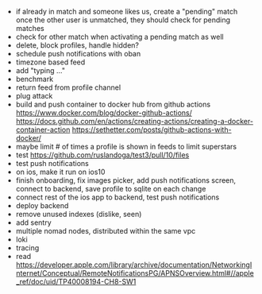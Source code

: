 - if already in match and someone likes us, create a "pending" match once the other user is unmatched, they should check for pending matches
- check for other match when activating a pending match as well
- delete, block profiles, handle hidden?
- schedule push notifications with oban
- timezone based feed
- add "typing ..."
- benchmark
- return feed from profile channel
- plug attack
- build and push container to docker hub from github actions https://www.docker.com/blog/docker-github-actions/ https://docs.github.com/en/actions/creating-actions/creating-a-docker-container-action https://sethetter.com/posts/github-actions-with-docker/
- maybe limit # of times a profile is shown in feeds to limit superstars
- test https://github.com/ruslandoga/test3/pull/10/files
- test push notifications
- on ios, make it run on ios10
- finish onboarding, fix images picker, add push notifications screen, connect to backend, save profile to sqlite on each change
- connect rest of the ios app to backend, test push notifications
- deploy backend
- remove unused indexes (dislike, seen)
- add sentry
- multiple nomad nodes, distributed within the same vpc
- loki
- tracing
- read https://developer.apple.com/library/archive/documentation/NetworkingInternet/Conceptual/RemoteNotificationsPG/APNSOverview.html#//apple_ref/doc/uid/TP40008194-CH8-SW1
